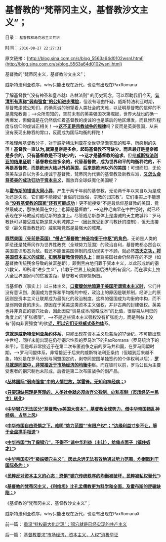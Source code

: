 # 基督教的“梵蒂冈主义，基督教沙文主义”；

目录： `基督教和马克思主义共识` 

时间： `2016-08-27 22:27:31` 

原文链接：[http://blog.sina.com.cn/s/blog_5563a64d0102wsnl.html](http://blog.sina.com.cn/s/blog_5563a64d0102wsnl.html)

基督教的“梵蒂冈主义，基督教沙文主义”；

威斯特法利亚秩序，why只能出现在近代，也没有出现在PaxRomana

了解基督教“（没有神圣和皇帝就）丛林法则” 的历史观念，可以帮助我们今天，[**认清所有声称“弱肉强食”的公知进步嘴脸**](../../../2010/2/2/炮轰进化论.md)，但没有理由怀疑，威斯特法利亚时期，基督教虔诚公知们，的确真诚的盼望着人类社会的灾难，以证明基督教的信仰的不是魔鬼教诲；——>众所周知的，空前未有的英美强国次第崛起，世界大战也的确一再爆发，但偏偏是在仍然信仰着基督教的虔诚的也是落后的地区爆发，而且惨烈程度与信仰的虔诚正相关！——>[**这不正是宗教战争的规律**](../../../2010/11/19/信神者的暴行，不缺信仰的宗教战争.md)吗？反而是英美强国，从来没有表现出鲸吞的胃口，反而成为国际均衡的秤陀！

不难理解基督教分子，对于威斯特法利亚在全世界渐渐实现的和平，所感到的失落！**基督教一直认为,就算皇帝是多余，起码基督教不可缺少。而且最好是皇帝都是多余的，只有基督教是不可缺少的，——>这才是基督教的追求**。但是[**威斯特法利亚的结果证明**](../../../2016/6/10/基本事实认定：威斯特法利亚条约体系，令世界更美好.md)：**基督教也是多余的，代替基督教，成为世界和平的均衡秤陀的，不再是基督教，而是欧洲大陆以外的英国，后来是欧洲以外的美国**！可想而知，无论英美左派自以为多么虔诚于基督教，梵蒂冈为代表的基督教及新教左派，[**又怎么会将英美的成功归功于资本主义**](../../../2012/11/9/基督教对资本主义的阻挠和贪天之功.md)，而放弃全球妖魔化美国呢？

与[**霍布斯的错误大同小异**](../../../2012/10/20/君权利维坦怪兽眼中的“计划生育的必要性”.md)，产生于两千年前的基督教，无论两千年以来自以为是成功还是失败，它们都不能接受“世俗的归世俗，宗教的归宗教”。它们事实上不能想象[**“没有基督教的国家”还有可能成功**](../../../2010/5/6/为什么“缺乏信仰”的社会总是生机勃勃？.md)！更不能接受“不是最信仰基督教的美国，竟然最成功，那怕美国在文化上也算是基督教”，——>这种毛病早在中世纪时，就已经表现在罗马教廷对威尼斯的态度上。尽管威尼斯总体上是虔诚的天主教城邦：罗马教廷可以接受威尼斯是意大利城邦之一（因此就受到罗马教廷的控制），但无法接受（最欠尊重教廷的）威尼斯竟然是最强大的城邦。

[**既然美国（先前是英国）“僭占”基督教“神圣均衡于中枢”的角色**](../../../2016/5/13/“主权平等的交际的均衡”，正是国民主权原理，民主法制之源.md)，无论是人类的妒忌还是梵蒂冈作为世界性政党（全球势力范围）的政治自利，基督教都必然会以美国意识形态为敌。若还不能置美国体制的成功现实于不顾，就必然[**贪天之功，将美国资本主义的成就，扣到基督教信仰的头上**](../../../2015/4/12/基督教祸害北美的“大觉醒，宗教再启蒙”及其贪天之功.md)；而将美国社会仍然存在的不足（如基督教传统残余导致的贫富差距），颠倒黑白地归罪于资本主义，以此形成新的钢穴教义，即所谓“进步主义”，传教于世界上较美国后进的所有钢穴，而在事实上拉大全世界国家间的贫富差距，基督教可谓罪魁祸首。

当基督教（事实上）以三体主义，[**口蜜腹剑地暗算于美国所谓资本主义时**](../../../2015/5/28/美国普众物质文明的成功，后验了社会进化论的先验.md)，它们并没有意识到，美国成为世界和平均衡的中枢，政治上的原因是联邦制，经济上的原因则是资本主义让联邦成为最优化的政治制度。这样的强国成为均衡的中构，而不是弱肉强食的床头，原因在于英美这类资本主义强权，并非古典的封建强权。英美也并非真正的钢穴社会，因此因应“贸易成本/侵略成本”的比值，很容易从利已的角度上的“扩张极限”，——>不是这些资本主义强权没有扩张能力，而是利益上没有“弱肉非要强食”的欲望[**，所以它们支持威式条约体**](../../../2016/4/30/威斯特法利亚体系诠释“霸权主义”的定义；.md)系。

[**这就是威斯特法利亚条约体系**](../../../2016/4/24/威斯特法利亚体系，应对“强国武力改变现状”的自动遏制；.md)，只能出现在资本主义启蒙后的17世纪，不可能出现中世纪，同样未能出现在仍存钢穴性质的罗马治下的PaxRomana（罗马统治下的和平）。但是却非常接近于在第二次布匿战争之前的罗马共和国，在罗马同盟时期，——>罗马同盟体系，非常接近于后来的威斯特法利亚条约（但越到后来越不象，特别是在罗马分别与同盟国定约，剥夺同盟国单独签约的个体权利以后），[**罗马就是同盟中，非常接近于市场经济的均衡中**](../../../2014/1/8/入侵罗马的高卢人是罗马的“大恩人”.md)枢。而在彼时以前，罗马公民为主要受惠者的钢穴制也未形成，后者是第二次布匿战争的副产品。

《[**丛林国际“弱肉强食”中的人情世故，学雷锋，无知和神经病；**](../../../2016/8/23/丛林国际中的人情世故，学雷锋，无知,和神经病；.md)》

《[**只要短缺原理是客观的，人类社会就必须放弃公有制，向私有制（市场经济＝民主）转化**](../../../2016/8/23/“生产，生产力，生产效率，生产技术”不是钢穴帝国的救命稻草；.md)》

《[**中华钢穴无法区分“基督教vs美国大资本”，基督教全球势力，借中华帝国错乱神经病，占尽上风**](../../../2016/8/24/中华钢穴无法区分“基督教vs美国大资本”的各自行为特点；.md)》

《[**中华帝国自由恐惧之下，难明“势力范围”“有限产权”；“边缘利益寸步不让，等于全盘拱手相送**](../../../2016/8/24/中华帝国自由恐惧之下，难明“势力范围”“有限产权”；.md)”》

《[**中华帝国“为了保钢穴”，不得不“谅中华利益（出让），给俺点面子（镇住奴才）”**](../../../2016/8/25/中华帝国误将“面子”作势力范围，两者的利益对象区别；.md)》

《[**中华帝国实行“极端钢穴主义”，因此永远无法有效地通过势力范围，均衡取利于国际条约；**](../../../2016/8/25/鸦片战争，八国联军，中华帝国之于威斯特法利亚秩序.md)》

《[**民粹反对资本主义的心态：恐惧“钢穴传统秩序的均衡被破坏，民粹被私权替代”**](../../../2016/8/26/民粹反资本主义的心态：恐惧“钢穴传统秩序的均衡被破坏”.md)》

《[**基督教的梵蒂冈主义，《利维坦》比孔孟儒教更为科学和全面，及霍布斯的逻辑缺陷；**](../../../2016/8/26/基督教要求“市场经济，资本主义，人权”消极举证.md)》

《基督教的“梵蒂冈主义，基督教沙文主义”；

威斯特法利亚秩序，why只能出现在近代，也没有出现在PaxRomana》

前一篇： [重温“特权最大化定理”：钢穴就是已经实现的共产主义](../../../2016/9/4/重温“特权最大化定理”：钢穴就是已经实现的共产主义.md)

后一篇： [基督教要求“市场经济，资本主义，人权”消极举证](../../../2016/8/26/基督教要求“市场经济，资本主义，人权”消极举证.md)

